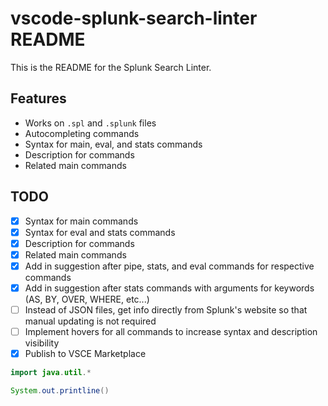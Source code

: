 # vscode-splunk-search-linter README

This is the README for the Splunk Search Linter.

## Features

- Works on `.spl` and `.splunk` files
- Autocompleting commands
- Syntax for main, eval, and stats commands
- Description for commands
- Related main commands

## TODO

- [X] Syntax for main commands
- [X] Syntax for eval and stats commands
- [X] Description for commands
- [X] Related main commands
- [X] Add in suggestion after pipe, stats, and eval commands for respective commands
- [X] Add in suggestion after stats commands with arguments for keywords (AS, BY, OVER, WHERE, etc...)
- [ ] Instead of JSON files, get info directly from Splunk's website so that manual updating is not required
- [ ] Implement hovers for all commands to increase syntax and description visibility
- [X] Publish to VSCE Marketplace

```java
import java.util.*

System.out.printline()
```